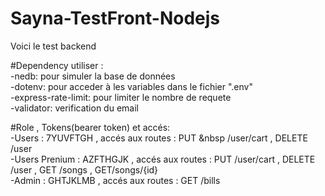 # Sayna-TestFront-Nodejs
Voici le test backend

#Dependency utiliser :<br/>
    -nedb: pour simuler la base de données<br/>
    -dotenv: pour acceder à les variables dans le fichier ".env"<br/>
    -express-rate-limit: pour limiter le nombre de requete<br/>
    -validator: verification du email<br/>

#Role , Tokens(bearer token) et accés:<br/>
    -Users : 7YUVFTGH , accés aux routes : PUT &nbsp /user/cart , DELETE  /user<br/>
    -Users Prenium : AZFTHGJK , accés aux routes :  PUT  /user/cart , DELETE  /user , GET  /songs , GET/songs/{id}<br/>
    -Admin : GHTJKLMB , accés aux routes : GET /bills<br/>
